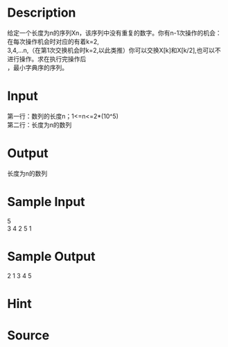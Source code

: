 
# Description

<div class="content"><div>给定一个长度为n的序列Xn，该序列中没有重复的数字。你有n-1次操作的机会：在每次操作机会时对应的有着k=2,</div>
<div>3,4,...n,（在第1次交换机会时k=2,以此类推）你可以交换X[k]和X[k/2],也可以不进行操作。求在执行完操作后</div>
<div>，最小字典序的序列。</div>
<div></div>
<p></p></div>

# Input

<div class="content"><div>第一行：数列的长度n；1&lt;=n&lt;=2*(10^5)</div>
<div>第二行：长度为n的数列</div>
<div></div>
<p></p></div>

# Output

<div class="content"><div>长度为n的数列</div>
<div></div>
<p></p></div>

# Sample Input

<div class="content"><span class="sampledata">5<br/>
3 4 2 5 1</span></div>

# Sample Output

<div class="content"><span class="sampledata">2 1 3 4 5</span></div>

# Hint

<div class="content"><p></p></div>

# Source

<div class="content"><p><a href="problemset.php?search="></a></p></div>

